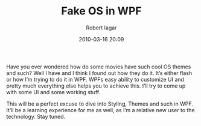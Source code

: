 ﻿---
layout: post
title: Fake OS in WPF
date: 2010-03-16 20:09
author: "Robert Iagar"
comments: true
tags: [WPF]
---
Have you ever wondered how do some movies have such cool OS themes and such? Well I have and I think I found out how they do it. It’s either flash or how I’m trying to do it in WPF. WPFs easy ability to customize UI and pretty much everything else helps you to achieve this. I’ll try to come up with some UI and some working stuff.

This will be a perfect excuse to dive into Styling, Themes and such in WPF. It’ll be a learning experience for me as well, as I’m a relative new user to the technology. Stay tuned.
